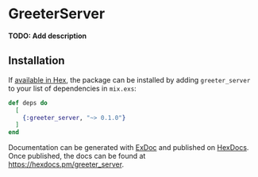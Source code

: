 # GreeterServer

**TODO: Add description**

## Installation

If [available in Hex](https://hex.pm/docs/publish), the package can be installed
by adding `greeter_server` to your list of dependencies in `mix.exs`:

```elixir
def deps do
  [
    {:greeter_server, "~> 0.1.0"}
  ]
end
```

Documentation can be generated with [ExDoc](https://github.com/elixir-lang/ex_doc)
and published on [HexDocs](https://hexdocs.pm). Once published, the docs can
be found at <https://hexdocs.pm/greeter_server>.

